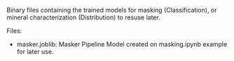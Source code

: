 Binary files containing the trained models for masking (Classification), or mineral characterization (Distribution) to resuse later.

Files:
* masker.joblib: Masker Pipeline Model created on masking.ipynb example for later use. 
